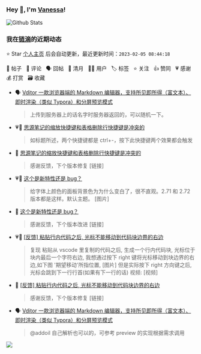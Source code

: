 ### Hey 👋, I'm [Vanessa](http://vanessa.b3log.org/)!

![Github Stats](https://github-readme-stats.vercel.app/api?username=Vanessa219&show_icons=true)

<!--events start -->

### 我在[链滴](https://ld246.com)的近期动态

⭐️ Star [个人主页](https://github.com/Vanessa219/Vanessa219) 后会自动更新，最近更新时间：`2023-02-05 08:44:18`

📝 帖子 &nbsp; 💬 评论 &nbsp; 🗣 回帖 &nbsp; 🌙 清月 &nbsp; 👨‍💻 用户 &nbsp; 🏷️ 标签 &nbsp; ⭐️ 关注 &nbsp; 👍 赞同 &nbsp; 💗 感谢 &nbsp; 💰 打赏 &nbsp; 🗃 收藏

* 🗣 [Vditor 一款浏览器端的 Markdown 编辑器，支持所见即所得（富文本）、即时渲染（类似 Typora）和分屏预览模式](https://ld246.com/article/1549638745630/comment/1675421938959#comments)

  > 上传到服务器上的话名字时服务器返回的，可以随机一下。
* 💗📝 [思源笔记的缩放快捷键和表格删除行快捷键是冲突的](https://ld246.com/article/1675319616295)

  > 如标题所述，两个快捷键都是 ctrl+-，按下此快捷键两个效果都会触发
* 💬 [思源笔记的缩放快捷键和表格删除行快捷键是冲突的](https://ld246.com/article/1675319616295/comment/1675324073910#comments)

  > 感谢反馈，下个版本修复 [链接]
* 💗📝 [这个是新特性还是 bug？](https://ld246.com/article/1675301336737)

  > 给字体上颜色的面板背景色为为什么变白了，很不直观。2.71 和 2.72 版本都是这样。默认主题。 [图片]
* 💬 [这个是新特性还是 bug？](https://ld246.com/article/1675301336737/comment/1675305337771#comments)

  > 感谢反馈，下个版本改进 [链接]
* 💗📝 [[反馈] 粘贴行内代码之后, 光标不能移动到代码块边界的右边](https://ld246.com/article/1675214015995)

  > 复现 粘贴从 vscode 里复制的代码之后, 生成一个行内代码块, 光标位于块内最后一个字符右边, 我想通过按下 right 键将光标移动到块边界的右边,如下图 '期望移动'所指位置, [图片] 但是实际按下 right 方向键之后,光标会跳到下一行行首(如果有下一行的话) 视频: [视频]
* 💬 [[反馈] 粘贴行内代码之后, 光标不能移动到代码块边界的右边](https://ld246.com/article/1675214015995/comment/1675239021033#comments)

  > 感谢反馈，下个版本修复 [链接]
* 🗣 [Vditor 一款浏览器端的 Markdown 编辑器，支持所见即所得（富文本）、即时渲染（类似 Typora）和分屏预览模式](https://ld246.com/article/1549638745630/comment/1674897530684#comments)

  > @addoil 自己解析也可以的，可参考 preview 的实现根据需求调用


<!--events end -->

<a title="Hits" target="_blank" href="https://github.com/Vanessa219/Vanessa219"><img src="https://hits.b3log.org/Vanessa219/Vanessa219.svg"></a>
